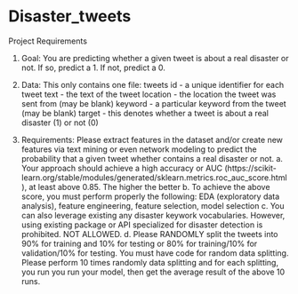 # Disaster_tweets
Project Requirements
1. Goal: You are predicting whether a given tweet is about a real disaster or not. If so, predict a 1. If not, predict a 0.

2. Data: This only contains one file: tweets
 id - a unique identifier for each tweet
 text - the text of the tweet
 location - the location the tweet was sent from (may be blank)
 keyword - a particular keyword from the tweet (may be blank)
 target - this denotes whether a tweet is about a real disaster (1) or not (0)
3. Requirements: Please extract features in the dataset and/or create new features via 
text mining or even network modeling to predict the probability that a given tweet 
whether contains a real disaster or not.
a. Your approach should achieve a high accuracy or AUC (https://scikit-
learn.org/stable/modules/generated/sklearn.metrics.roc_auc_score.html), at 
least above 0.85. The higher the better
b. To achieve the above score, you must perform properly the following: EDA 
(exploratory data analysis), feature engineering, feature selection, model 
selection
c. You can also leverage existing any disaster keywork vocabularies. However, 
using existing package or API specialized for disaster detection is prohibited. 
NOT ALLOWED.
d. Please RANDOMLY split the tweets into 90% for training and 10% for testing 
or 80% for training/10% for validation/10% for testing. You must have code 
for random data splitting. Please perform 10 times randomly data splitting and 
for each splitting, you run you run your model, then get the average result of 
the above 10 runs.
